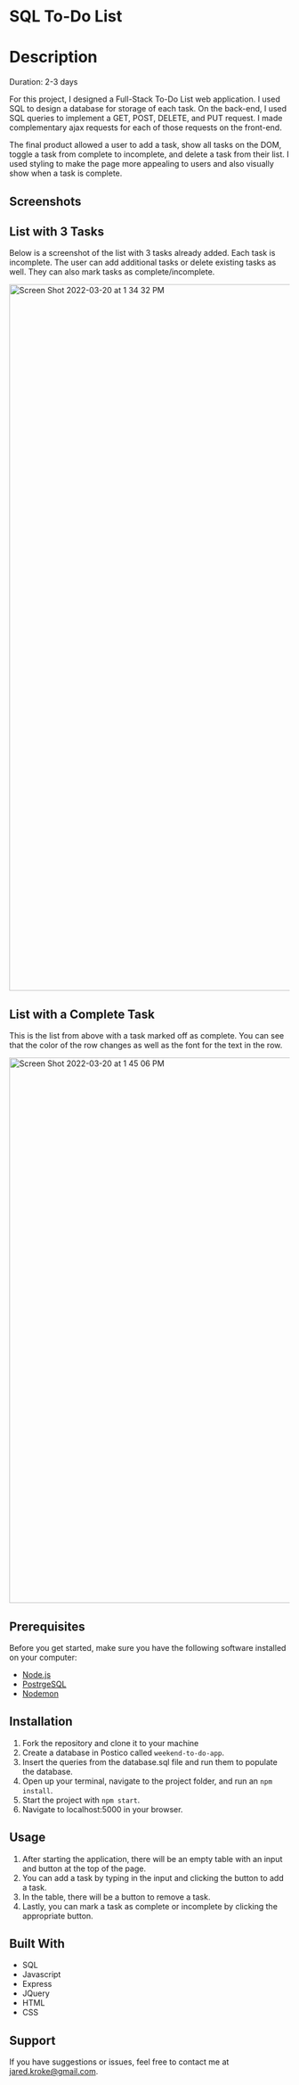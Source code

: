 # SQL To-Do List


# Description

Duration: 2-3 days

For this project, I designed a Full-Stack To-Do List web application.  I used SQL to design a database for storage of each task.  On the back-end, I used SQL queries to implement a GET, POST, DELETE, and PUT request.  I made complementary ajax requests for each of those requests on the front-end.  



The final product allowed a user to add a task, show all tasks on the DOM, toggle a task from complete to incomplete, and delete a task from their list.  I used styling to make the page more appealing to users and also visually show when a task is complete.

## Screenshots

## List with 3 Tasks

Below is a screenshot of the list with 3 tasks already added.  Each task is incomplete.  The user can add additional tasks or delete existing tasks as well.  They can also mark tasks as complete/incomplete.

<img width="1268" alt="Screen Shot 2022-03-20 at 1 34 32 PM" src="https://user-images.githubusercontent.com/91631646/159177519-6598a65a-2bec-4eca-bcdb-bb17efc0d640.png">

## List with a Complete Task

This is the list from above with a task marked off as complete.  You can see that the color of the row changes as well as the font for the text in the row.

<img width="979" alt="Screen Shot 2022-03-20 at 1 45 06 PM" src="https://user-images.githubusercontent.com/91631646/159177638-1e0c2940-35fc-451d-ab8e-53794e008d02.png">

## Prerequisites

Before you get started, make sure you have the following software installed on your computer:

- [Node.js](https://nodejs.org/en/)
- [PostrgeSQL](https://www.postgresql.org/)
- [Nodemon](https://nodemon.io/)

## Installation

1. Fork the repository and clone it to your machine
2. Create a database in Postico called `weekend-to-do-app`.
3. Insert the queries from the database.sql file and run them to populate the database.
4. Open up your terminal, navigate to the project folder, and run an `npm install`.
5. Start the project with `npm start`.
6. Navigate to localhost:5000 in your browser.

## Usage

1. After starting the application, there will be an empty table with an input and button at the top of the page.
2. You can add a task by typing in the input and clicking the button to add a task.
3. In the table, there will be a button to remove a task.
4. Lastly, you can mark a task as complete or incomplete by clicking the appropriate button.

## Built With

- SQL
- Javascript
- Express
- JQuery
- HTML
- CSS

## Support

If you have suggestions or issues, feel free to contact me at jared.kroke@gmail.com.
